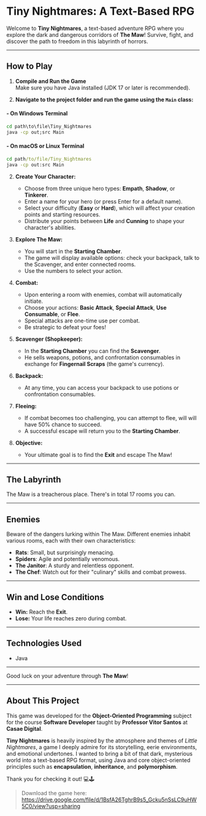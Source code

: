 # Tiny Nightmares: A Text-Based RPG

Welcome to **Tiny Nightmares**, a text-based adventure RPG where you explore the dark and dangerous corridors of **The Maw**! Survive, fight, and discover the path to freedom in this labyrinth of horrors.

---
## How to Play

1. **Compile and Run the Game**  
   Make sure you have Java installed (JDK 17 or later is recommended).

2. **Navigate to the project folder and run the game using the `Main` class:**

#### - On Windows Terminal
```cmd
cd path\to\file\Tiny_Nightmares
java -cp out;src Main
```

#### - On macOS or Linux Terminal
```cmd
cd path/to/file/Tiny_Nightmares
java -cp out:src Main
```


2. **Create Your Character:**  
   - Choose from three unique hero types: **Empath**, **Shadow**, or **Tinkerer**.  
   - Enter a name for your hero (or press Enter for a default name).  
   - Select your difficulty (**Easy** or **Hard**), which will affect your creation points and starting resources.  
   - Distribute your points between **Life** and **Cunning** to shape your character's abilities.

3. **Explore The Maw:**  
   - You will start in the **Starting Chamber**.  
   - The game will display available options: check your backpack, talk to the Scavenger, and enter connected rooms.  
   - Use the numbers to select your action.

4. **Combat:**  
   - Upon entering a room with enemies, combat will automatically initiate.  
   - Choose your actions: **Basic Attack**, **Special Attack**, **Use Consumable**, or **Flee**.  
   - Special attacks are one-time use per combat.  
   - Be strategic to defeat your foes!

5. **Scavenger (Shopkeeper):**  
   - In the **Starting Chamber** you can find the **Scavenger**.  
   - He sells weapons, potions, and confrontation consumables in exchange for **Fingernail Scraps** (the game's currency).

6. **Backpack:**  
   - At any time, you can access your backpack to use potions or confrontation consumables.

7. **Fleeing:**  
   - If combat becomes too challenging, you can attempt to flee, will will have 50% chance to succeed.  
   - A successful escape will return you to the **Starting Chamber**.

8. **Objective:**  
   - Your ultimate goal is to find the **Exit** and escape The Maw!

---

## The Labyrinth

The Maw is a treacherous place. There's in total 17 rooms you can.

---

## Enemies

Beware of the dangers lurking within The Maw. Different enemies inhabit various rooms, each with their own characteristics:

- **Rats**: Small, but surprisingly menacing.  
- **Spiders**: Agile and potentially venomous.  
- **The Janitor**: A sturdy and relentless opponent.  
- **The Chef**: Watch out for their "culinary" skills and combat prowess.

---

## Win and Lose Conditions

- **Win:** Reach the **Exit**.  
- **Lose:** Your life reaches zero during combat.

---

## Technologies Used

- Java

---

Good luck on your adventure through **The Maw**!  

---

## About This Project

This game was developed for the **Object-Oriented Programming** subject for the course **Software Developer** taught by **Professor Vitor Santos** at **Casae Digital**.

**Tiny Nightmares** is heavily inspired by the atmosphere and themes of *Little Nightmares*, a game I deeply admire for its storytelling, eerie environments, and emotional undertones. I wanted to bring a bit of that dark, mysterious world into a text-based RPG format, using Java and core object-oriented principles such as **encapsulation**, **inheritance**, and **polymorphism**.

Thank you for checking it out! 💻🕹️

> Download the game here: https://drive.google.com/file/d/1BsfA26TghrB9s5_Gcku5nSsLC9uHW5C0/view?usp=sharing

